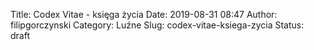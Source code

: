 Title: Codex Vitae - księga życia
Date: 2019-08-31 08:47
Author: filipgorczynski
Category: Luźne
Slug: codex-vitae-ksiega-zycia
Status: draft


